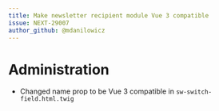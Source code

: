 ```yaml
---
title: Make newsletter recipient module Vue 3 compatible
issue: NEXT-29007
author_github: @mdanilowicz
---
```

# Administration
* Changed name prop to be Vue 3 compatible in `sw-switch-field.html.twig`
